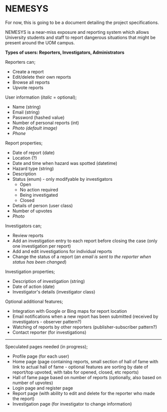 # NEMESYS

For now, this is going to be a document detailing the project specifications.

NEMESYS is a near-miss exposure and reporting system which allows University students and staff to report dangerous situations that might be present around the UOM campus.

**Types of users: Reporters, Investigators, Administrators**

Reporters can;

* Create a report
* Edit/delete their own reports
* Browse all reports
* Upvote reports

User information (_italic_ = optional);

* Name (string)
* Email (string)
* Password (hashed value)
* Number of personal reports (int)
* _Photo (default image)_
* _Phone_

Report properties;

* Date of report (date)
* Location (?)
* Date and time when hazard was spotted (datetime)
* Hazard type (string)
* Description
* Status (enum) - only modifyable by investigators
	* Open
	* No action required
	* Being investigated
	* Closed
* Details of person (user class)
* Number of upvotes
* _Photo_

Investigators can;

* Review reports
* Add an investigation entry to each report before closing the case (only one investigation per report)
* Add and edit investigations for individual reports
* Change the status of a report (_an email is sent to the reporter when status has been changed_)

Investigation properties;

* Description of investigation (string)
* Date of action (date)
* Investigator's details (investigator class)

Optional additional features;

* Integration with Google or Bing maps for report location
* Email notifications when a new report has been submitted (received by investigators - observer pattern?)
* Watching of reports by other reporters (publisher-subscriber pattern?)
* Contact reporter (for investigations)

---

Speculated pages needed (in progress);

* Profile page (for each user)
* Home page (page containing reports, small section of hall of fame with link to actual hall of fame - optional features are sorting by date of report/top upvoted, with tabs for opened, closed, etc reports)
* Hall of fame page based on number of reports (optionally, also based on number of upvotes)
* Login page and register page
* Report page (with ability to edit and delete for the reporter who made the report)
* Investigation page (for investigator to change information)
